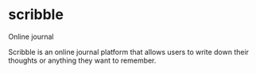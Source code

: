 # scribble
Online journal

Scribble is an online journal platform that allows users to write down their thoughts or anything they want to remember.

